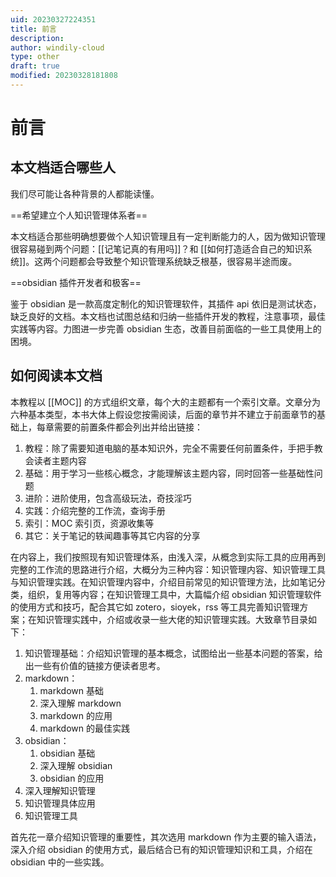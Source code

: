 ```yaml
---
uid: 20230327224351
title: 前言
description: 
author: windily-cloud
type: other
draft: true
modified: 20230328181808
---
```

# 前言

## 本文档适合哪些人

我们尽可能让各种背景的人都能读懂。

==希望建立个人知识管理体系者==

本文档适合那些明确想要做个人知识管理且有一定判断能力的人，因为做知识管理很容易碰到两个问题：[[记笔记真的有用吗]]？和 [[如何打造适合自己的知识系统]]。这两个问题都会导致整个知识管理系统缺乏根基，很容易半途而废。

==obsidian 插件开发者和极客==

鉴于 obsidian 是一款高度定制化的知识管理软件，其插件 api 依旧是测试状态，缺乏良好的文档。本文档也试图总结和归纳一些插件开发的教程，注意事项，最佳实践等内容。力图进一步完善 obsidian 生态，改善目前面临的一些工具使用上的困境。

## 如何阅读本文档

本教程以 [[MOC]] 的方式组织文章，每个大的主题都有一个索引文章。文章分为六种基本类型，本书大体上假设您按需阅读，后面的章节并不建立于前面章节的基础上，每章需要的前置条件都会列出并给出链接：

1. 教程：除了需要知道电脑的基本知识外，完全不需要任何前置条件，手把手教会读者主题内容
2. 基础：用于学习一些核心概念，才能理解该主题内容，同时回答一些基础性问题
3. 进阶：进阶使用，包含高级玩法，奇技淫巧
4. 实践：介绍完整的工作流，查询手册
5. 索引：MOC 索引页，资源收集等
6. 其它：关于笔记的轶闻趣事等其它内容的分享

在内容上，我们按照现有知识管理体系，由浅入深，从概念到实际工具的应用再到完整的工作流的思路进行介绍，大概分为三种内容：知识管理内容、知识管理工具与知识管理实践。在知识管理内容中，介绍目前常见的知识管理方法，比如笔记分类，组织，复用等内容；在知识管理工具中，大篇幅介绍 obsidian 知识管理软件的使用方式和技巧，配合其它如 zotero，sioyek，rss 等工具完善知识管理方案；在知识管理实践中，介绍或收录一些大佬的知识管理实践。大致章节目录如下：

1. 知识管理基础：介绍知识管理的基本概念，试图给出一些基本问题的答案，给出一些有价值的链接方便读者思考。
2. markdown：
	1. markdown 基础
	2. 深入理解 markdown
	3. markdown 的应用
	4. markdown 的最佳实践
3. obsidian：
	1. obsidian 基础
	2. 深入理解 obsidian
	3. obsidian 的应用
4. 深入理解知识管理
5. 知识管理具体应用
6. 知识管理工具

首先花一章介绍知识管理的重要性，其次选用 markdown 作为主要的输入语法，深入介绍 obsidian 的使用方式，最后结合已有的知识管理知识和工具，介绍在 obsidian 中的一些实践。